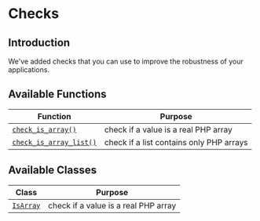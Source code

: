 # Checks

## Introduction

We've added checks that you can use to improve the robustness of your applications.

## Available Functions

Function | Purpose
---------|--------
[`check_is_array()`](check_is_array.html) | check if a value is a real PHP array
[`check_is_array_list()`](check_is_array_list.html) | check if a list contains only PHP arrays

## Available Classes

Class | Purpose
------|--------
[`IsArray`](IsArray.class.html) | check if a value is a real PHP array
